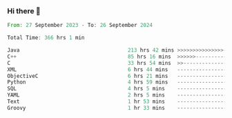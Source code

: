 ### Hi there 👋

<!--
**luoxuanzao/luoxuanzao** is a ✨ _special_ ✨ repository because its `README.md` (this file) appears on your GitHub profile.

Here are some ideas to get you started:

- 🔭 I’m currently working on ...
- 🌱 I’m currently learning ...
- 👯 I’m looking to collaborate on ...
- 🤔 I’m looking for help with ...
- 💬 Ask me about ...
- 📫 How to reach me: ...
- 😄 Pronouns: ...
- ⚡ Fun fact: ...
-->

<!--START_SECTION:waka-->

```rust
From: 27 September 2023 - To: 26 September 2024

Total Time: 366 hrs 1 min

Java                                   213 hrs 42 mins >>>>>>>>>>>>>>>----------   58.37 %
C++                                    85 hrs 16 mins  >>>>>>-------------------   23.29 %
C                                      33 hrs 54 mins  >>-----------------------   09.26 %
XML                                    6 hrs 44 mins   -------------------------   01.84 %
ObjectiveC                             6 hrs 21 mins   -------------------------   01.74 %
Python                                 4 hrs 59 mins   -------------------------   01.36 %
SQL                                    4 hrs 5 mins    -------------------------   01.12 %
YAML                                   2 hrs 5 mins    -------------------------   00.57 %
Text                                   1 hr 53 mins    -------------------------   00.51 %
Groovy                                 1 hr 33 mins    -------------------------   00.43 %
```

<!--END_SECTION:waka-->
